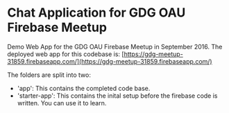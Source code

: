 # Chat Application for GDG OAU Firebase Meetup

Demo Web App for the GDG OAU Firebase Meetup in September 2016.
The deployed web app for this codebase is: [https://gdg-meetup-31859.firebaseapp.com/](https://gdg-meetup-31859.firebaseapp.com/)

The folders are split into two:

- 'app': This contains the completed code base.
- 'starter-app': This contains the inital setup before the firebase code is written. You can use it to learn.
